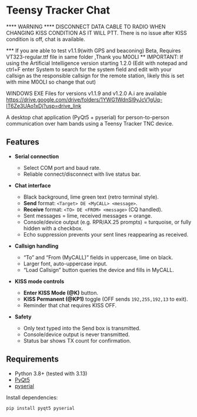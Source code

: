 # Teensy Tracker Chat
**** WARNING **** DISCONNECT DATA CABLE TO RADIO WHEN CHANGING KISS CONDITION AS IT WILL PTT. There is no issue after KISS condition is off, chat is available.

*** If you are able to test v1.1.9(with GPS and beaconing) Beta, Requires VT323-regular.ttf file in same folder ,Thank you M0OLI
** IMPORTANT: If using the Artificial Intelligence version starting 1.2.0 (Edit with notepad and ctrl+F enter System to search for the system field and edit with your callsign as the responsible callsign for the remote station, likely this is set with mine M0OLI so change that out)

WINDOWS EXE Files for versions v1.1.9 and v1.2.0 A.i are available https://drive.google.com/drive/folders/1YWG1WdnSl9yJcV1gUq-lT6Ze3UAo1xDj?usp=drive_link

A desktop chat application (PyQt5 + pyserial) for person-to-person communication over ham bands using a Teensy Tracker TNC device.

## Features

- **Serial connection**  
  - Select COM port and baud rate.  
  - Reliable connect/disconnect with live status bar.  

- **Chat interface**  
  - Black background, lime green text (retro terminal style).  
  - **Send** format: `<Target> DE <MyCALL> <message>`.  
  - **Receive** format: `<TO> DE <FROM> <message>` (CQ handled).  
  - Sent messages = lime, received messages = orange.  
  - Console/device output (e.g. RPR/AX.25 prompts) = turquoise, or fully hidden with a checkbox.  
  - Echo suppression prevents your sent lines reappearing as received.

- **Callsign handling**  
  - “To” and “From (MyCALL)” fields in uppercase, lime on black.  
  - Larger font, auto-uppercase input.  
  - “Load Callsign” button queries the device and fills in MyCALL.  

- **KISS mode controls**  
  - **Enter KISS Mode (@K)** button.  
  - **KISS Permanent (@KP1)** toggle (OFF sends `192,255,192,13` to exit).  
  - Reminder that chat requires KISS OFF.  

- **Safety**  
  - Only text typed into the Send box is transmitted.  
  - Console/device output is never transmitted.  
  - Status bar shows TX count for confirmation.  

## Requirements

- Python 3.8+ (tested with 3.13)
- [PyQt5](https://pypi.org/project/PyQt5/)
- [pyserial](https://pypi.org/project/pyserial/)

Install dependencies:

```bash
pip install pyqt5 pyserial
